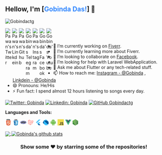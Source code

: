 ## Hellow, I'm [<span style="color:#3388FF; font-family:tahoma, font=size:20px">Gobinda Das!</span>] 👋

<p align="left"> <img src="https://komarev.com/ghpvc/?username=iampawan&label=Views&color=blue&style=plastic" alt="Gobindactg" /> </p>

<a href="https://twitter.com">
  <img align="left" alt="Pawan's Twitter" width="22px" src="https://cdn.jsdelivr.net/npm/simple-icons@v3/icons/twitter.svg" />
</a>
<a href="https://linkedin.com/in/gobindactg">
  <img align="left" alt="Pawan's Linkdein" width="22px" src="https://cdn.jsdelivr.net/npm/simple-icons@v3/icons/linkedin.svg" />
</a>
<a href="https://github.com/Gobindactg">
  <img align="left" alt="Pawan's Github" width="22px" src="https://cdn.jsdelivr.net/npm/simple-icons@v3/icons/github.svg" />
</a>
<a href="https://t.me/">
  <img align="left" alt="Gobinda's Telegram" width="22px" src="https://cdn.jsdelivr.net/npm/simple-icons@v3/icons/telegram.svg" />
</a>
<a href="https://instagram.com/gobindactg">
  <img align="left" alt="Pawan's Instagram" width="22px" src="https://cdn.jsdelivr.net/npm/simple-icons@v3/icons/instagram.svg" />
<src


<a href="https://www.facebook.com/gobinda72">
  <img align="left" alt="Gobinda's Facebook" width="22px" src="https://cdn.jsdelivr.net/npm/simple-icons@v3/icons/facebook.svg" />
</a>
<a href="https://www.youtube.com/channel/UCYm_csKN0iHv_EICIzayZSw">
  <img align="left" alt="Gobinda's Youtube" width="22px" src="https://cdn.jsdelivr.net/npm/simple-icons@v3/icons/youtube.svg" />
</a>

<br/>
<br/>


- 🔭 I’m currently working on [Fiverr](https://fiverr.com/).
- 🌱 I’m currently learning more about Fiverr.
- 👯 I’m looking to collaborate on [Facebook](https://www.facebook.com/gobinda72).
- 🤔 I’m looking for help with Laravel WebApplication.
- 💬 Ask me about Flutter or any tech-related stuff.
- 📫 How to reach me: [Instagram - @Gobinda](https://instagram.com/gobindactg) , [Linkdein - @Gobinda](https://linkedin.com/in/gobindactg)
- 😄 Pronouns: He/His
- ⚡ Fun fact: I spend almost 12 hours listening to songs every day.

[![Twitter: Gobinda](https://img.shields.io/twitter/follow/gobindactg?style=social)](https://twitter.com)
[![Linkedin: Gobinda](https://img.shields.io/badge/gobindactg-blue?style=flat-square&logo=Linkedin&logoColor=white&link=https://linkedin.com/in/gobindactg)](https://linkedin.com/in/gobindactg)
[![GitHub Gobindactg](https://img.shields.io/github/followers/gobindactg?label=follow&style=social)](https://github.com/Gobindactg)




**Languages and Tools:**  

<code><img height="20" src="https://raw.githubusercontent.com/github/explore/80688e429a7d4ef2fca1e82350fe8e3517d3494d/topics/html/html.png"></code>
<code><img height="20" src="https://raw.githubusercontent.com/github/explore/80688e429a7d4ef2fca1e82350fe8e3517d3494d/topics/css/css.png"></code>
<code><img height="20" src="https://raw.githubusercontent.com/github/explore/80688e429a7d4ef2fca1e82350fe8e3517d3494d/topics/php/php.png"></code>
<code><img height="20" src="https://raw.githubusercontent.com/github/explore/80688e429a7d4ef2fca1e82350fe8e3517d3494d/topics/laravel/laravel.png"></code>
<code><img height="20" src="https://raw.githubusercontent.com/github/explore/80688e429a7d4ef2fca1e82350fe8e3517d3494d/topics/flutter/flutter.png"></code>
<code><img height="20" src="https://raw.githubusercontent.com/github/explore/80688e429a7d4ef2fca1e82350fe8e3517d3494d/topics/dart/dart.png"></code>
<code><img height="20" src="https://raw.githubusercontent.com/github/explore/80688e429a7d4ef2fca1e82350fe8e3517d3494d/topics/android/android.png"></code>
<code><img height="20" src="https://raw.githubusercontent.com/github/explore/80688e429a7d4ef2fca1e82350fe8e3517d3494d/topics/javascript/javascript.png"></code>
<code><img height="20" src="https://raw.githubusercontent.com/github/explore/80688e429a7d4ef2fca1e82350fe8e3517d3494d/topics/vue/vue.png"></code>
<code><img height="20" src="https://raw.githubusercontent.com/github/explore/80688e429a7d4ef2fca1e82350fe8e3517d3494d/topics/nodejs/nodejs.png"></code>    

<a href="https://github.com/Gobindactg">
  <img align="center" src="https://github-readme-stats.vercel.app/api/top-langs/?username=Gobindactg&theme=light&hide_langs_below=1" />
</a>
<a href="https://github.com/Gobindactg">
 <img align="center" src="https://github-readme-stats.vercel.app/api?username=Gobindactg&show_icons=true&theme=light&line_height=27" alt="Gobinda's github stats"/>
</a>

<div align="center">

### Show some ❤️ by starring some of the repositories!

</div>


